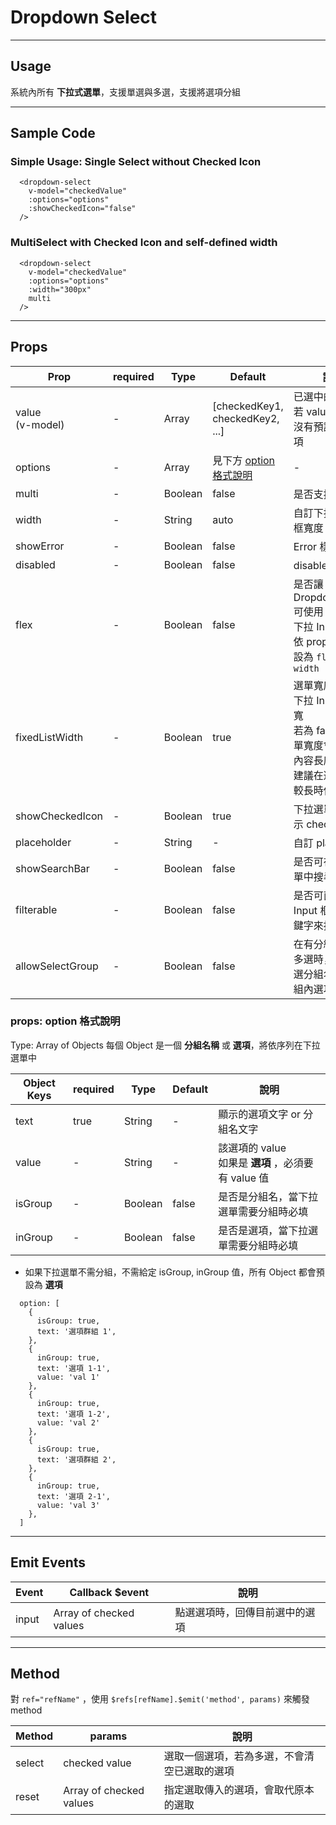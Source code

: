 # Dropdown Select
----------------

## Usage
系統內所有 **下拉式選單**，支援單選與多選，支援將選項分組

---
## Sample Code

### Simple Usage: Single Select without Checked Icon
```
  <dropdown-select
    v-model="checkedValue"
    :options="options"
    :showCheckedIcon="false"
  />
```

### MultiSelect with Checked Icon and self-defined width
```
  <dropdown-select
    v-model="checkedValue"
    :options="options"
    :width="300px"
    multi
  />
```

---
## Props

| Prop | required | Type | Default | 說明 |
|---|---|---|---|---|
| value<br>(v-model) | - | Array | [checkedKey1, checkedKey2, ...] | 已選中的選項，若 value 為空則沒有預設選中選項
| options | - | Array | 見下方 [option 格式說明](#option) | - | 下拉選單內的選項
| multi | - | Boolean | false | 是否支援多選
| width | - | String | auto | 自訂下拉 Input 框寬度
| showError | - | Boolean | false | Error 樣式
| disabled | - | Boolean | false | disabled 樣式
| flex | - | Boolean | false | 是否讓 DropdownSelect 可使用 flex 排版<br>下拉 Input 框將依 props:width 設為 `flex: 0 0 width`
| fixedListWidth | - | Boolean | true | 選單寬度是否與下拉 Input 框等寬<br>若為 false，則選單寬度會依選項內容長度變化<br>建議在選項內容較長時使用
| showCheckedIcon | - | Boolean | true | 下拉選單是否顯示 checked Icon
| placeholder | - | String | - | 自訂 placeholder
| showSearchBar | - | Boolean | false | 是否可在下拉選單中搜尋選項
| filterable | - | Boolean | false | 是否可直接在 Input 框中輸入關鍵字來搜尋選項
| allowSelectGroup | - | Boolean | false | 在有分組且支援多選時，允許點選分組名，全選組內選項

<a id="option"></a>
### props: option 格式說明

Type: Array of Objects
每個 Object 是一個 **分組名稱** 或 **選項**，將依序列在下拉選單中

| Object Keys | required | Type | Default | 說明 |
|---|---|---|---|---|
| text | true | String | - | 顯示的選項文字 or 分組名文字
| value | - | String | - | 該選項的 value<br>如果是 **選項** ，必須要有 value 值
| isGroup | - | Boolean | false | 是否是分組名，當下拉選單需要分組時必填
| inGroup | - | Boolean | false | 是否是選項，當下拉選單需要分組時必填

* 如果下拉選單不需分組，不需給定 isGroup, inGroup 值，所有 Object 都會預設為 **選項**

```
  option: [
    {
      isGroup: true,
      text: '選項群組 1',
    },
    {
      inGroup: true,
      text: '選項 1-1',
      value: 'val 1'
    },
    {
      inGroup: true,
      text: '選項 1-2',
      value: 'val 2'
    },
    {
      isGroup: true,
      text: '選項群組 2',
    },
    {
      inGroup: true,
      text: '選項 2-1',
      value: 'val 3'
    },
  ]
```

---
## Emit Events

| Event | Callback $event | 說明 |
|---|---|---|
| input | Array of checked values | 點選選項時，回傳目前選中的選項

---
## Method
對 `ref="refName"` ，使用 `$refs[refName].$emit('method', params)` 來觸發 method

| Method | params | 說明 |
|---|---|---|
| select | checked value | 選取一個選項，若為多選，不會清空已選取的選項
| reset | Array of checked values | 指定選取傳入的選項，會取代原本的選取